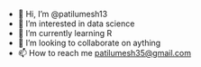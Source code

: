 - 👋 Hi, I’m @patilumesh13
- 👀 I’m interested in data science
- 🌱 I’m currently learning R
- 💞️ I’m looking to collaborate on aything
- 📫 How to reach me patilumesh35@gmail.com

<!---
patilumesh13/patilumesh13 is a ✨ special ✨ repository because its `README.md` (this file) appears on your GitHub profile.
You can click the Preview link to take a look at your changes.
--->
